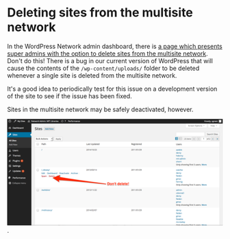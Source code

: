 # Deleting sites from the multisite network

In the WordPress Network admin dashboard, there is [a page which presents super admins with the option to delete sites from the multisite network](//libraries.mit.edu/wp-admin/network/sites.php). Don't do this! There is a bug in our current version of WordPress that will cause the contents of the `/wp-content/uploads/` folder to be deleted whenever a single site is deleted from the multisite network.

It's a good idea to periodically test for this issue on a development version of the site to see if the issue has been fixed.

Sites in the multisite network may be safely deactivated, however.

![Don't delete sites from the multisite network!](img/dont-delete.png).
